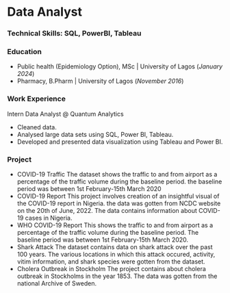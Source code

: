 # Data Analyst

### Technical Skills: SQL, PowerBI, Tableau

### Education
- Public health (Epidemiology Option), MSc | University of Lagos (_January 2024_)
- Pharmacy, B.Pharm | University of Lagos (_November 2016_)


### Work Experience
Intern Data Analyst @ Quantum Analytics
- Cleaned data.
- Analysed large data sets using SQL, Power BI, Tableau.
- Developed and presented data visualization using Tableau and Power BI.

### Project
- COVID-19 Traffic
  The dataset shows the traffic to and from airport as a percentage of the traffic volume during the baseline period. the baseline period was between 1st February-15th March 2020
- COVID-19 Report
  This project involves creation of an insightful visual of the COVID-19 report in Nigeria. the data was gotten from NCDC website on the 20th of June, 2022. The data contains information about COVID-19 cases in Nigeria.
- WHO COVID-19 Report
  This shows the traffic to and from airport as a percentage of the traffic volume during the baseline period. The baseline period was between 1st February-15th March 2020.
- Shark Attack
 The dataset contains data on shark attack over the past 100 years. The various locations in which this attack occured, activity, vitim information, and shark species were gotten from the dataset.
- Cholera Outbreak in Stockholm
The project contains about cholera outbreak in Stockholms in the year 1853. The data was gotten from the national Archive of Sweden.
  
